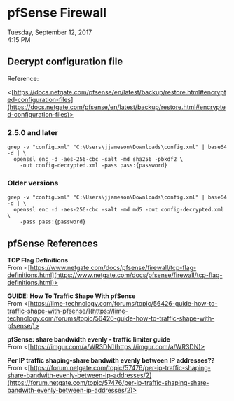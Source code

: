# pfSense Firewall

Tuesday, September 12, 2017\
4:15 PM

## Decrypt configuration file

Reference:

<[https://docs.netgate.com/pfsense/en/latest/backup/restore.html#encrypted-configuration-files](https://docs.netgate.com/pfsense/en/latest/backup/restore.html#encrypted-configuration-files)>

### 2.5.0 and later

```Shell
grep -v "config.xml" "C:\Users\jjameson\Downloads\config.xml" | base64 -d | \
  openssl enc -d -aes-256-cbc -salt -md sha256 -pbkdf2 \
    -out config-decrypted.xml -pass pass:{password}
```

### Older versions

```Shell
grep -v "config.xml" "C:\Users\jjameson\Downloads\config.xml" | base64 -d | \
  openssl enc -d -aes-256-cbc -salt -md md5 -out config-decrypted.xml \
    -pass pass:{password}
```

## pfSense References

**TCP Flag Definitions**\
From <[https://www.netgate.com/docs/pfsense/firewall/tcp-flag-definitions.html](https://www.netgate.com/docs/pfsense/firewall/tcp-flag-definitions.html)>

**GUIDE: How To Traffic Shape With pfSense**\
From <[https://lime-technology.com/forums/topic/56426-guide-how-to-traffic-shape-with-pfsense/](https://lime-technology.com/forums/topic/56426-guide-how-to-traffic-shape-with-pfsense/)>

**pfSense: share bandwidth evenly - traffic limiter guide**\
From <[https://imgur.com/a/WR3DN](https://imgur.com/a/WR3DN)>

**Per IP traffic shaping-share bandwith evenly between IP addresses??**\
From <[https://forum.netgate.com/topic/57476/per-ip-traffic-shaping-share-bandwith-evenly-between-ip-addresses/2](https://forum.netgate.com/topic/57476/per-ip-traffic-shaping-share-bandwith-evenly-between-ip-addresses/2)>
